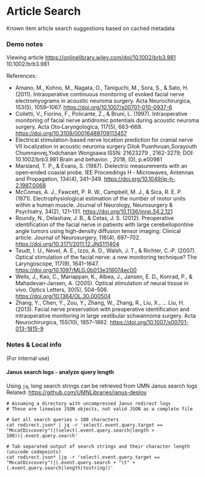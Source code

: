 # Article Search

Known item article search suggestions based on cached metadata

### Demo notes
Viewing article https://onlinelibrary.wiley.com/doi/10.1002/brb3.981
10.1002/brb3.981

References:
- Amano, M., Kohno, M., Nagata, O., Taniguchi, M., Sora, S., & Sato, H. (2011).
  Intraoperative continuous monitoring of evoked facial nerve electromyograms in
  acoustic neuroma surgery. Acta Neurochirurgica, 153(5), 1059–1067.
  https://doi.org/10.1007/s00701-010-0937-6
- Colletti, V., Fiorino, F., Policante, Z., & Bruni, L. (1997). Intraoperative
  monitoring of facial nerve antidromic potentials during acoustic neuroma
  surgery. Acta Oto‐Laryngologica, 117(5), 663–669.
  https://doi.org/10.3109/00016489709113457
- Electrical stimulation-based nerve location prediction for cranial nerve VII
  localization in acoustic neuroma surgery Dilok Puanhvuan,Sorayouth
  Chumnanvej,Yodchanan Wongsawa ISSN: 21623279 , 2162-3279; DOI:
  10.1002/brb3.981 Brain and behavior. , 2018, (0), p.e00981
- Marsland, T. P., & Evans, S. (1987). Dielectric measurements with an
  open‐ended coaxial probe. IEE Proceedings H ‐ Microwaves, Antennas and
  Propagation, 134(4), 341–349. https://doi.org/10.1049/ip-h-2.1987.0068
- McComas, A. J., Fawcett, P. R. W., Campbell, M. J., & Sica, R. E. P. (1971).
  Electrophysiological estimation of the number of motor units within a human
  muscle. Journal of Neurology, Neurosurgery & Psychiatry, 34(2), 121–131.
  https://doi.org/10.1136/jnnp.34.2.121
- Roundy, N., Delashaw, J. B., & Cetas, J. S. (2012). Preoperative
  identification of the facial nerve in patients with large cerebellopontine
  angle tumors using high‐density diffusion tensor imaging: Clinical article.
  Journal of Neurosurgery, 116(4), 697–702.
  https://doi.org/10.3171/2011.12.JNS111404
- Teudt, I. U., Nevel, A. E., Izzo, A. D., Walsh, J. T., & Richter, C.‐P.
  (2007). Optical stimulation of the facial nerve: a new monitoring technique?
  The Laryngoscope, 117(9), 1641–1647.
  https://doi.org/10.1097/MLG.0b013e318074ec00
- Wells, J., Kao, C., Mariappan, K., Albea, J., Jansen, E. D., Konrad, P., &
  Mahadevan‐Jansen, A. (2005). Optical stimulation of neural tissue in vivo.
  Optics Letters, 30(5), 504–506. https://doi.org/10.1364/OL.30.000504
- Zhang, Y., Chen, Y., Zou, Y., Zhang, W., Zhang, R., Liu, X., … Liu, H. (2013).
  Facial nerve preservation with preoperative identification and intraoperative
  monitoring in large vestibular schwannoma surgery. Acta Neurochirurgica,
  155(10), 1857–1862. https://doi.org/10.1007/s00701-013-1815-9


### Notes & Local info
(For internal use)
#### Janus search logs - analyze query length
Using `jq`, long search strings can be retrieved from UMN Janus search logs
Related: https://github.com/UMNLibraries/janus-deploy
```shell
# Assuming a directory with uncompressed Janus redirect logs
# These are linewise JSON objects, not valid JSON as a complete file

# Get all search queries > 100 characters
cat redirect.json* | jq -r 'select(.event.query.target == "MncatDiscovery")|(select(.event.query.search|length > 100))|.event.query.search'

# Tab separated output of search strings and their character length (unicode codepoints)
cat redirect.json* |jq -r 'select(.event.query.target == "MncatDiscovery")|(.event.query.search + "\t" + (.event.query.search|length|tostring))'
```
